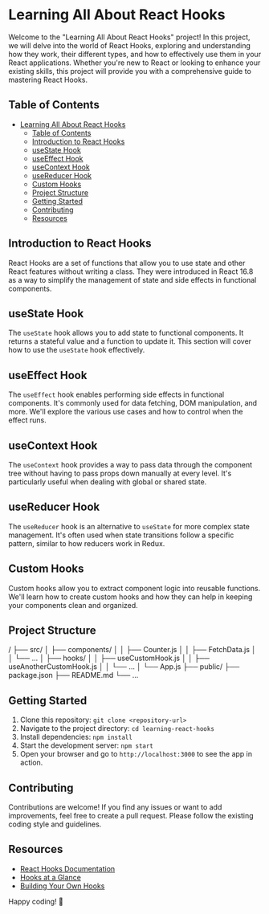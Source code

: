 # Learning All About React Hooks

Welcome to the "Learning All About React Hooks" project! In this project, we will delve into the world of React Hooks, exploring and understanding how they work, their different types, and how to effectively use them in your React applications. Whether you're new to React or looking to enhance your existing skills, this project will provide you with a comprehensive guide to mastering React Hooks.

## Table of Contents

- [Learning All About React Hooks](#learning-all-about-react-hooks)
  - [Table of Contents](#table-of-contents)
  - [Introduction to React Hooks](#introduction-to-react-hooks)
  - [useState Hook](#usestate-hook)
  - [useEffect Hook](#useeffect-hook)
  - [useContext Hook](#usecontext-hook)
  - [useReducer Hook](#usereducer-hook)
  - [Custom Hooks](#custom-hooks)
  - [Project Structure](#project-structure)
  - [Getting Started](#getting-started)
  - [Contributing](#contributing)
  - [Resources](#resources)

## Introduction to React Hooks

React Hooks are a set of functions that allow you to use state and other React features without writing a class. They were introduced in React 16.8 as a way to simplify the management of state and side effects in functional components.

## useState Hook

The `useState` hook allows you to add state to functional components. It returns a stateful value and a function to update it. This section will cover how to use the `useState` hook effectively.

## useEffect Hook

The `useEffect` hook enables performing side effects in functional components. It's commonly used for data fetching, DOM manipulation, and more. We'll explore the various use cases and how to control when the effect runs.

## useContext Hook

The `useContext` hook provides a way to pass data through the component tree without having to pass props down manually at every level. It's particularly useful when dealing with global or shared state.

## useReducer Hook

The `useReducer` hook is an alternative to `useState` for more complex state management. It's often used when state transitions follow a specific pattern, similar to how reducers work in Redux.

## Custom Hooks

Custom hooks allow you to extract component logic into reusable functions. We'll learn how to create custom hooks and how they can help in keeping your components clean and organized.

## Project Structure

/
├── src/
│ ├── components/
│ │ ├── Counter.js
│ │ ├── FetchData.js
│ │ └── ...
│ ├── hooks/
│ │ ├── useCustomHook.js
│ │ ├── useAnotherCustomHook.js
│ │ └── ...
│ └── App.js
├── public/
├── package.json
├── README.md
└── ...


## Getting Started

1. Clone this repository: `git clone <repository-url>`
2. Navigate to the project directory: `cd learning-react-hooks`
3. Install dependencies: `npm install`
4. Start the development server: `npm start`
5. Open your browser and go to `http://localhost:3000` to see the app in action.

## Contributing

Contributions are welcome! If you find any issues or want to add improvements, feel free to create a pull request. Please follow the existing coding style and guidelines.

## Resources

- [React Hooks Documentation](https://reactjs.org/docs/hooks-intro.html)
- [Hooks at a Glance](https://reactjs.org/docs/hooks-overview.html)
- [Building Your Own Hooks](https://reactjs.org/docs/hooks-custom.html)

Happy coding! 🚀
